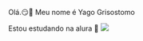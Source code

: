 Olá.😏👋
Meu nome é Yago Grisostomo

Estou estudando na alura  🧠
![](https://media.giphy.com/media/2gNOZeTdqbLUeEvVjA/giphy.gif?cid=790b7611snc2oksmce2b77ubhprlc16b0yo7zclx1luqeg48&ep=v1_gifs_search&rid=giphy.gif&ct=g)
